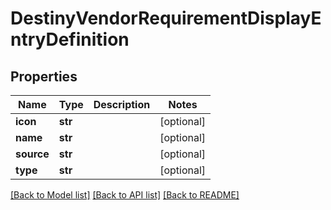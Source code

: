 # DestinyVendorRequirementDisplayEntryDefinition

## Properties
Name | Type | Description | Notes
------------ | ------------- | ------------- | -------------
**icon** | **str** |  | [optional] 
**name** | **str** |  | [optional] 
**source** | **str** |  | [optional] 
**type** | **str** |  | [optional] 

[[Back to Model list]](../README.md#documentation-for-models) [[Back to API list]](../README.md#documentation-for-api-endpoints) [[Back to README]](../README.md)


